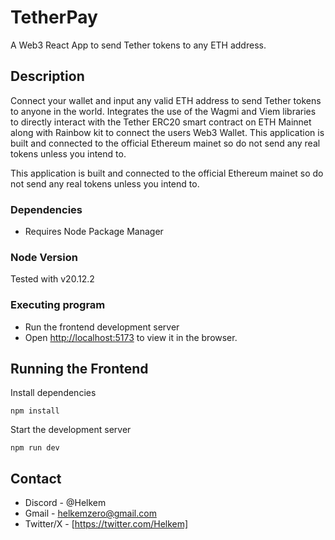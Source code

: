 # TetherPay

A Web3 React App to send Tether tokens to any ETH address.  

## Description
Connect your wallet and input any valid ETH address to send Tether tokens to anyone in the world.
Integrates the use of the Wagmi and Viem libraries to directly interact with the Tether ERC20 smart contract on ETH Mainnet along with Rainbow kit to connect the users Web3 Wallet.
This application is built and connected to the official Ethereum mainet so do not send any real tokens unless you intend to.

This application is built and connected to the official Ethereum mainet so do not send any real tokens unless you intend to.

### Dependencies
* Requires Node Package Manager

### Node Version
Tested with v20.12.2
  
### Executing program
* Run the frontend development server
* Open [http://localhost:5173](http://localhost:5173) to view it in the browser.

## Running the Frontend 

Install dependencies 
```
npm install
```
Start the development server
```
npm run dev
```
## Contact
* Discord - @Helkem
* Gmail - helkemzero@gmail.com
* Twitter/X - [https://twitter.com/Helkem]
